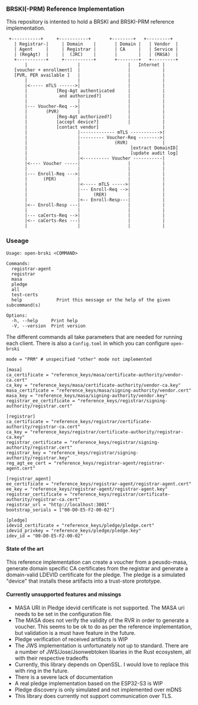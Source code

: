 ### BRSKI(-PRM) Reference Implementation

This repository is intented to hold a BRSKI and BRSKI-PRM reference implementation.

```
 +-----------+     +-----------+       +--------+   +---------+
   | Registrar-|     | Domain    |       | Domain |   | Vendor  |
   | Agent     |     | Registrar |       | CA     |   | Service |
   | (RegAgt)  |     |  (JRC)    |       |        |   | (MASA)  |
   +-----------+     +-----------+       +--------+   +---------+
       |                   |                  |   Internet |
   [voucher + enrollment]  |                  |            |
   [PVR, PER available ]   |                  |            |
       |                   |                  |            |
       |<----- mTLS ------>|                  |            |
       |           [Reg-Agt authenticated     |            |
       |            and authorized?]          |            |
       |                   |                  |            |
       |--- Voucher-Req -->|                  |            |
       |       (PVR)       |                  |            |
       |           [Reg-Agt authorized?]      |            |
       |           [accept device?]           |            |
       |           [contact vendor]                        |
       |                   |------------- mTLS ----------->|
       |                   |--------- Voucher-Req -------->|
       |                   |             (RVR)             |
       |                   |                   [extract DomainID]
       |                   |                   [update audit log]
       |                   |<---------- Voucher -----------|
       |<---- Voucher -----|                  |            |
       |                   |                  |            |
       |--- Enroll-Req --->|                  |            |
       |      (PER)        |                  |            |
       |                   |<----- mTLS ----->|            |
       |                   |--- Enroll-Req -->|            |
       |                   |     (RER)        |            |
       |                   |<-- Enroll-Resp---|            |
       |<-- Enroll-Resp ---|                  |            |
       |                   |                  |            |
       |--- caCerts-Req -->|                  |            |
       |<-- caCerts-Res ---|                  |            |
       |                   |                  |            |
```
### Useage

```
Usage: open-brski <COMMAND>

Commands:
  registrar-agent  
  registrar        
  masa             
  pledge           
  all              
  test-certs       
  help             Print this message or the help of the given subcommand(s)

Options:
  -h, --help     Print help
  -V, --version  Print version
```

The different commands all take parameters that are needed for running each client. There is also a `Config.toml` in which you can configure `open-brski`

```
mode = "PRM" # unspecified "other" mode not implemented

[masa]
ca_certificate = "reference_keys/masa/certificate-authority/vendor-ca.cert"
ca_key = "reference_keys/masa/certificate-authority/vendor-ca.key"
masa_certificate = "reference_keys/masa/signing-authority/vendor.cert"
masa_key = "reference_keys/masa/signing-authority/vendor.key"
registrar_ee_certificate = "reference_keys/registrar/signing-authority/registrar.cert"

[registrar]
ca_certificate = "reference_keys/registrar/certificate-authority/registrar-ca.cert"
ca_key = "reference_keys/registrar/certificate-authority/registrar-ca.key"
registrar_certificate = "reference_keys/registrar/signing-authority/registrar.cert"
registrar_key = "reference_keys/registrar/signing-authority/registrar.key"
reg_agt_ee_cert = "reference_keys/registrar-agent/registrar-agent.cert"

[registrar_agent]
ee_certificate = "reference_keys/registrar-agent/registrar-agent.cert"
ee_key = "reference_keys/registrar-agent/registrar-agent.key"
registrar_certificate = "reference_keys/registrar/certificate-authority/registrar-ca.cert"
registrar_url = "http://localhost:3001"
bootstrap_serials = ["00-D0-E5-F2-00-02"]

[pledge]
idevid_certificate = "reference_keys/pledge/pledge.cert"
idevid_privkey = "reference_keys/pledge/pledge.key"
idev_id = "00-D0-E5-F2-00-02"
```

#### State of the art

This reference implementation can create a voucher from a peusdo-masa, generate domain specific CA certificates from the registrar and generate a domain-valid LDEVID certificate for the pledge. 
The pledge is a simulated "device" that installs these artifacts into a trust-store prototype. 

#### Currently unsupported features and missings

- MASA URI in Pledge idevid certificate is not supported. The MASA uri needs to be set in the configuration file.
- The MASA does not verify the validity of the RVR in order to generate a voucher. This seems to be ok to do as per the reference implementation, but validation is a must have feature in the future.
- Pledge verification of received artifacts is WIP
- The JWS implementation is unfortunately not up to standard. There are a number of JWS/Jose/Jsonwebtoken libaries in the Rust ecosystem, all with their respective tradeoffs
- Currently, this library depends on OpenSSL. I would love to replace this with ring in the future.
- There is a severe lack of documentation
- A real pledge implementation based on the ESP32-S3 is WIP
- Pledge discovery is only simulated and not implemented over mDNS
- This library does currently not support communication over TLS.